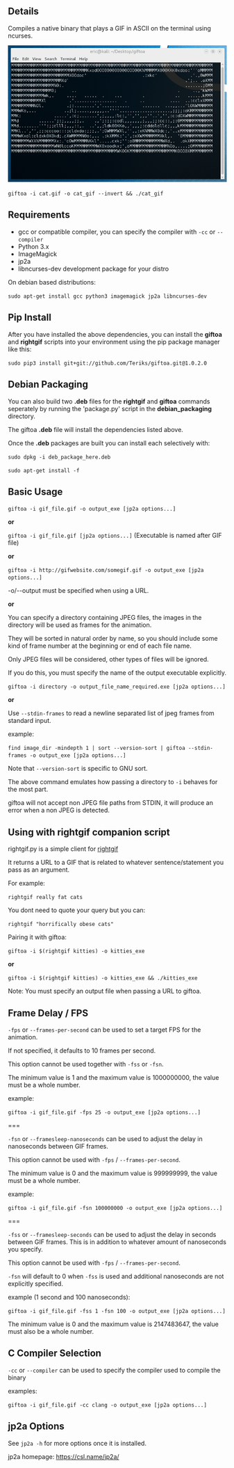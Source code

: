 ## Details

Compiles a native binary that plays a GIF in ASCII on the terminal using ncurses.

![Demo](https://github.com/Teriks/giftoa/raw/master/readme_demo.gif)


`giftoa -i cat.gif -o cat_gif --invert && ./cat_gif`


## Requirements

* gcc or compatible compiler, you can specify the compiler with `-cc` or `--compiler`
* Python 3.x
* ImageMagick
* jp2a
* libncurses-dev development package for your distro

On debian based distributions:

`sudo apt-get install gcc python3 imagemagick jp2a libncurses-dev`


## Pip Install

After you have installed the above dependencies, you can install the **giftoa** and **rightgif**
scripts into your environment using the pip package manager like this:

`sudo pip3 install git+git://github.com/Teriks/giftoa.git@1.0.2.0`


## Debian Packaging


You can also build two **.deb** files for the **rightgif** and **giftoa** commands seperately
by running the 'package.py' script in the **debian_packaging** directory.

The giftoa **.deb** file will install the dependencies listed above.

Once the **.deb** packages are built you can install each selectively with:

`sudo dpkg -i deb_package_here.deb`

`sudo apt-get install -f`


## Basic Usage

`giftoa -i gif_file.gif -o output_exe [jp2a options...]`

**or**

`giftoa -i gif_file.gif [jp2a options...]`  (Executable is named after GIF file)

**or**

`giftoa -i http://gifwebsite.com/somegif.gif -o output_exe [jp2a options...]`  

-o/--output must be specified when using a URL.

**or**

You can specify a directory containing JPEG files, the images in the directory
will be used as frames for the animation.

They will be sorted in natural order by name, so you should include some kind of
frame number at the beginning or end of each file name.

Only JPEG files will be considered, other types of files will be ignored.

If you do this, you must specify the name of the output executable explicitly.


`giftoa -i directory -o output_file_name_required.exe [jp2a options...]`


**or**

Use `--stdin-frames` to read a newline separated list of jpeg frames from standard input.

example:

`find image_dir -mindepth 1 | sort --version-sort | giftoa --stdin-frames -o output_exe [jp2a options...]`

Note that `--version-sort` is specific to GNU sort.

The above command emulates how passing a directory to `-i` behaves for the most part.

giftoa will not accept non JPEG file paths from STDIN, it will produce an error when a non JPEG is detected.



## Using with rightgif companion script

rightgif.py is a simple client for [rightgif](https://rightgif.com)

It returns a URL to a GIF that is related to whatever sentence/statement you pass as an argument.


For example:

`rightgif really fat cats`


You dont need to quote your query but you can:


`rightgif "horrifically obese cats"`


Pairing it with giftoa:


`giftoa -i $(rightgif kitties) -o kitties_exe`


**or**

`giftoa -i $(rightgif kitties) -o kitties_exe && ./kitties_exe`


Note: You must specify an output file when passing a URL to giftoa.


## Frame Delay / FPS


`-fps` or `--frames-per-second` can be used to set a target FPS for the animation.

If not specified, it defaults to 10 frames per second.

This option cannot be used together with `-fss` or `-fsn`.

The minimum value is 1 and the maximum value is 1000000000, the value must be a whole number.


example:

`giftoa -i gif_file.gif -fps 25 -o output_exe [jp2a options...]`


===


`-fsn` or `--framesleep-nanoseconds` can be used to adjust the delay in nanoseconds between GIF frames.

This option cannot be used with `-fps` / `--frames-per-second`.


The minimum value is 0 and the maximum value is 999999999, the value must be a whole number.


example:

`giftoa -i gif_file.gif -fsn 100000000 -o output_exe [jp2a options...]`


===


`-fss` or `--framesleep-seconds` can be used to adjust the delay in seconds between GIF frames.
This is in addition to whatever amount of nanoseconds you specify.

This option cannot be used with `-fps` / `--frames-per-second`.

`-fsn` will default to 0 when `-fss` is used and additional nanoseconds are not explicitly specified.


example (1 second and 100 nanoseconds):

`giftoa -i gif_file.gif -fss 1 -fsn 100 -o output_exe [jp2a options...]`


The minimum value is 0 and the maximum value is 2147483647, the value must also be a whole number.


## C Compiler Selection


`-cc` or `--compiler` can be used to specify the compiler used to compile the binary

examples:

`giftoa -i gif_file.gif -cc clang -o output_exe [jp2a options...]`


## jp2a Options


See `jp2a -h` for more options once it is installed.

jp2a homepage: https://csl.name/jp2a/

